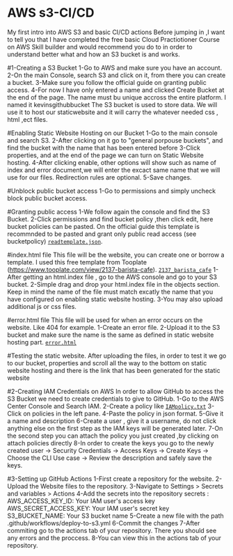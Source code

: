 # AWS s3-CI/CD
My first intro into AWS S3 and basic CI/CD actions
Before jumping in ,I want to tell you that I have completed the free basic Cloud Practiotioner Course on AWS Skill builder and would recommend you do to in order to understand better what and how an S3 bucket is and works.

#1-Creating a S3 Bucket
1-Go to AWS and make sure you have an account.
2-On the main Console, search S3 and click on it, from there you can create a bucket.
3-Make sure you follow the official guide on granting public access.
4-For now I have only entered a name and clicked Create Bucket at the end of the page.
The name must bu unique accross the entire platform.
I named it kevinsgithubbucket
The S3 bucket is used to store data. We will use it to host our staticwebsite and it will carry the whatever needed css , html ,ect files.

#Enabling Static Website Hosting on our Bucket
1-Go to the main console and search S3.
2-After clicking on it go to "general porpouse buckets", and find the bucket with the name that has been entered before
3-Click properties, and at the end of the page we can turn on Static Website hosting.
4-After clicking enable, other options will show such as name of index and error document,we will enter the excact same name that we will use for our files. Redirection rules are optional.
5-Save changes.

#Unblock public bucket access
1-Go to permissions and simply uncheck block public bucket access.

#Granting public access
1-We follow again the console and find the S3 Bucket.
2-Click permissions and find bucket policy ,then click edit, here bucket policies can be pasted.
On the official guide this template is recommnded to be pasted and grant only public read access (see bucketpolicy) [`readtemplate.json`](./readtemplate.json).

#index.html file
This file will be the website, you can create one or borrow a template.
I used this free template from Tooplate (https://www.tooplate.com/view/2137-barista-cafe). [`2137_barista_cafe`](./2137_barista_cafe)
1-After getting an html.index file , go to the AWS console and go to your S3 bucket.
2-Simple drag and drop your html.index file in the objects section. Keep in mind the name of the file must match excatly the name that you have configured on enabling static website hosting.
3-You may also upload additional js or css files.

#error.html file
This file will be used for when an error occurs on the website. Like 404 for example.
1-Create an error file.
2-Upload it to the S3 bucket and make sure the name is the same as defined in static website hosting part.
[`error.html`](./error.html)

#Testing the static website.
After uploading the files, in order to test it we go to our bucket, properties and scroll all the way to the bottom on static website hosting and there is the link that has been generated for the static website

#2-Creating IAM Credentials on AWS 
In order to allow GitHub to access the S3 Bucket we need to create credentials to give to GitHub.
1-Go to the AWS Center Console and Search IAM.
2-Create a policy like [`IAMpolicy.txt`](./IAMpolicy.txt)
3-Click on policies in the left pane.
4-Paste the policy in json format.
5-Give it a name and description
6-Create a user , give it a username, do not click anything else on the first step as the IAM keys will be generated later.
7-On the second step you can attach the policy you just created ,by clicking on attach policies directly
8-In order to create the keys you go to the newly created user -> Security Credentials -> Access Keys -> Create Keys -> Choose the CLI Use case -> Review the description and safely save the keys.

#3-Setting up GitHub Actions
1-First create a repository for the website.
2-Upload the Website files to the repository.
3-Navigate to Settings > Secrets and variables > Actions
4-Add the secrets into the repository secrets : 
AWS_ACCESS_KEY_ID: Your IAM user's access key
AWS_SECRET_ACCESS_KEY: Your IAM user's secret key
S3_BUCKET_NAME: Your S3 bucket name
5-Create a new file with the path .github/workflows/deploy-to-s3.yml
6-Commit the changes
7-After commiting go to the actions tab of your repository. There you should see any errors and the proccess.
8-You can view this in the actions tab of your repository.




